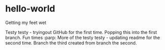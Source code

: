# hello-world
Getting my feet wet

Testy testy - tryingout GitHub for the first time. Popping this into the first branch. Fun times :parp:
More of the testy testy - updating readme for the second time.
Branch the third created from branch the second.
